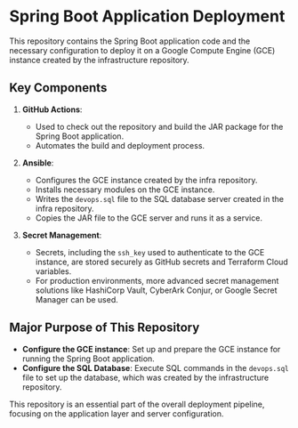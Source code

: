 # Spring Boot Application Deployment

This repository contains the Spring Boot application code and the necessary configuration to deploy it on a Google Compute Engine (GCE) instance created by the infrastructure repository.

## Key Components

1. **GitHub Actions**: 
   - Used to check out the repository and build the JAR package for the Spring Boot application.
   - Automates the build and deployment process.

2. **Ansible**: 
   - Configures the GCE instance created by the infra repository.
   - Installs necessary modules on the GCE instance.
   - Writes the `devops.sql` file to the SQL database server created in the infra repository.
   - Copies the JAR file to the GCE server and runs it as a service.

3. **Secret Management**:
   - Secrets, including the `ssh_key` used to authenticate to the GCE instance, are stored securely as GitHub secrets and Terraform Cloud variables.
   - For production environments, more advanced secret management solutions like HashiCorp Vault, CyberArk Conjur, or Google Secret Manager can be used.

## Major Purpose of This Repository

- **Configure the GCE instance**: Set up and prepare the GCE instance for running the Spring Boot application.
- **Configure the SQL Database**: Execute SQL commands in the `devops.sql` file to set up the database, which was created by the infrastructure repository.

This repository is an essential part of the overall deployment pipeline, focusing on the application layer and server configuration.
